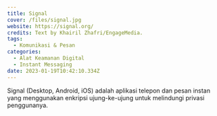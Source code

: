 ```yaml
---
title: Signal
cover: /files/signal.jpg
website: https://signal.org/
credits: Text by Khairil Zhafri/EngageMedia.
tags:
  - Komunikasi & Pesan
categories:
  - Alat Keamanan Digital
  - Instant Messaging
date: 2023-01-19T10:42:10.334Z
---
```

Signal (Desktop, Android, iOS) adalah aplikasi telepon dan pesan instan yang menggunakan enkripsi ujung-ke-ujung untuk melindungi privasi penggunanya.